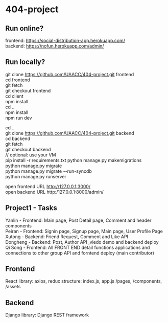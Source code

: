 # 404-project
## Run online?
frontend: https://social-distribution-app.herokuapp.com/<br/>
backend: https://nofun.herokuapp.com/admin/<br/>


## Run locally?
git clone https://github.com/UAACC/404-project.git frontend <br/>
cd frontend<br/>
git fetch<br/>
git checkout frontend<br/>
cd client<br/>
npm install<br/>
cd ..<br/>
npm install<br/>
npm run dev<br/>

cd ..<br/>
git clone https://github.com/UAACC/404-project.git backend<br/>
cd backend<br/>
git fetch<br/>
git checkout backend<br/>
// optional: use your VM<br/>
pip install -r requirements.txt
python manage.py makemigrations<br/>
python manage.py migrate<br/>
python manage.py migrate --run-syncdb<br/>
python manage.py runserver<br/>

open frontend URL http://127.0.0.1:3000/<br/>
open backend URL http:/127.0.0.1:8000/admin/<br/>

## Project1 - Tasks
Yanlin - Frontend:  Main page, Post Detail page, Comment and header components <br />
Peiran - Frontend: Signin page, Signup page, Main page, User Profile Page<br />
Xutong - Backend: Friend Request, Comment and Like  API<br />
Dongheng - Backend: Post, Author API ,viedo demo and backend deploy<br />
Qi Song - Frontend: All FRONT END  detail functions applications and connections to other group API and forntend deploy (main contributor) <br />

## Frontend
React
library: axios, redux
structure: index.js, app.js /pages, /components, /assets


## Backend
Django
library: Django REST framework

